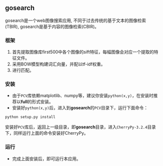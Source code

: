 ## gosearch

gosearch是一个web图像搜索应用, 不同于过去传统的基于文本的图像检索(TBIR), gosearch是基于内容的图像检索(CBIR)。

### 框架

1. 首先提取图像库first500中各个图像的sift特征，每幅图像会对应一个提取的特征文件。
2. 采用BOW模型构建词汇向量，并配以tf-idf权重。
3. 进行匹配。

### 安装

- 由于`PCV`库依赖matplotlib、numpy等，建议你安装`python(x,y)`，在安装时推荐以**full**的形式安装。
- 安装好`python(x,y)`后，进入到**gosearch**的`PCV`目录下，运行下面命令：

```sh
python setup.py install
```
安装好`PCV`库后，返回上一级目录，即**gosearch**目录，进入`CherryPy-3.2.4`目录下，同样运行上面的命令安装好CherryPy。

### 运行

- 完成上面安装后，即可运行本应用。
